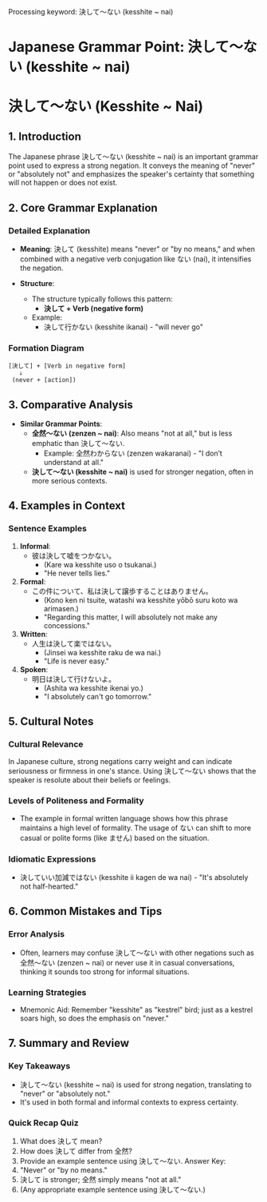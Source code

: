 Processing keyword: 決して～ない (kesshite ~ nai)
# Japanese Grammar Point: 決して～ない (kesshite ~ nai)
# 決して～ない (Kesshite ~ Nai)
## 1. Introduction
The Japanese phrase 決して～ない (kesshite ~ nai) is an important grammar point used to express a strong negation. It conveys the meaning of "never" or "absolutely not" and emphasizes the speaker's certainty that something will not happen or does not exist.
## 2. Core Grammar Explanation
### Detailed Explanation
- **Meaning**: 決して (kesshite) means "never" or "by no means," and when combined with a negative verb conjugation like ない (nai), it intensifies the negation.
  
- **Structure**: 
  - The structure typically follows this pattern:
    - **決して + Verb (negative form)**
  - Example:
    - 決して行かない (kesshite ikanai) - "will never go"
### Formation Diagram
```
[決して] + [Verb in negative form] 
   ↓ 
 (never + [action])
```
## 3. Comparative Analysis
- **Similar Grammar Points**:
  - **全然～ない (zenzen ~ nai)**: Also means "not at all," but is less emphatic than 決して～ない.
    - Example: 全然わからない (zenzen wakaranai) - "I don’t understand at all."
  - **決して～ない (kesshite ~ nai)** is used for stronger negation, often in more serious contexts.
## 4. Examples in Context
### Sentence Examples
1. **Informal**: 
   - 彼は決して嘘をつかない。 
     - (Kare wa kesshite uso o tsukanai.)
     - "He never tells lies."
2. **Formal**: 
   - この件について、私は決して譲歩することはありません。
     - (Kono ken ni tsuite, watashi wa kesshite yōbō suru koto wa arimasen.)
     - "Regarding this matter, I will absolutely not make any concessions."
3. **Written**: 
   - 人生は決して楽ではない。 
     - (Jinsei wa kesshite raku de wa nai.)
     - "Life is never easy."
4. **Spoken**: 
   - 明日は決して行けないよ。
     - (Ashita wa kesshite ikenai yo.)
     - "I absolutely can't go tomorrow."
## 5. Cultural Notes
### Cultural Relevance
In Japanese culture, strong negations carry weight and can indicate seriousness or firmness in one's stance. Using 決して～ない shows that the speaker is resolute about their beliefs or feelings.
### Levels of Politeness and Formality
- The example in formal written language shows how this phrase maintains a high level of formality. The usage of ない can shift to more casual or polite forms (like ません) based on the situation.
### Idiomatic Expressions
- 決していい加減ではない (kesshite ii kagen de wa nai) - "It's absolutely not half-hearted."
## 6. Common Mistakes and Tips
### Error Analysis
- Often, learners may confuse 決して～ない with other negations such as 全然～ない (zenzen ~ nai) or never use it in casual conversations, thinking it sounds too strong for informal situations.
### Learning Strategies
- Mnemonic Aid: Remember "kesshite" as "kestrel" bird; just as a kestrel soars high, so does the emphasis on "never."
## 7. Summary and Review
### Key Takeaways
- 決して～ない (kesshite ~ nai) is used for strong negation, translating to "never" or "absolutely not."
- It's used in both formal and informal contexts to express certainty.
### Quick Recap Quiz
1. What does 決して mean?
2. How does 決して differ from 全然?
3. Provide an example sentence using 決して～ない.
Answer Key:
1. "Never" or "by no means."
2. 決して is stronger; 全然 simply means "not at all."
3. (Any appropriate example sentence using 決して～ない.)

